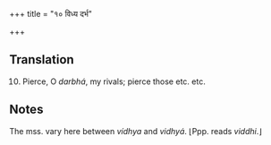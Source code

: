 +++
title = "१० विध्य दर्भ"

+++
## Translation
10. Pierce, O *darbhá*, my rivals; pierce those etc. etc.

## Notes
The mss. vary here between *vídhya* and *vidhyá*. ⌊Ppp. reads *viddhi*.⌋
